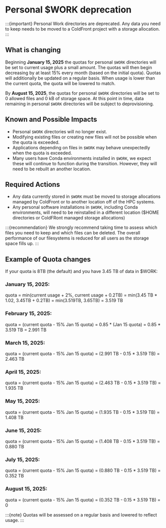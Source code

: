 # Personal $WORK deprecation

:::{important} Personal Work directories are deprecated. Any data you need to keep needs to be moved to a ColdFront project with a storage allocation.
:::

## What is changing

Beginning **January 15, 2025** the quotas for personal `$WORK` directories will be set to current usage plus a small amount. The quotas will then begin decreasing by at least 15% every month (based on the initial quota). Quotas will additionally be updated on a regular basis. When usage is lower than the current quota, the quota will be lowered to match.

By **August 15, 2025**, the quotas for personal `$WORK` directories will be set to 0 allowed files and 0 kB of storage space. At this point in time, data remaining in personal `$WORK` directories will be subject to deprovisioning.

## Known and Possible Impacts

- Personal `$WORK` directories will no longer exist.
- Modifying existing files or creating new files will not be possible when the quota is exceeded.
- Applications depending on files in `$WORK` may behave unexpectedly when the quota is exceeded.
- Many users have Conda environments installed in `$WORK`, we expect these will continue to function during the transition. However, they will need to be rebuilt an another location.

## Required Actions

- Any data currently stored in `$WORK` must be moved to storage allocations managed by ColdFront or to another location off of the HPC systems.
- Any personal software installations in `$WORK`, including Conda environments, will need to be reinstalled in a different location ($HOME directories or ColdFRont managed storage allocations)

:::{recommendation} We strongly recommend taking time to assess which files you need to keep and which files can be deleted. The overall performance of our filesystems is reduced for all users as the storage space fills up.
:::

## Example of Quota changes

If your quota is 8TB (the default) and you have 3.45 TB of data in $WORK:

### January 15, 2025:

quota = min(current usage + 2%, current usage + 0.2TB) = min(3.45 TB * 1.02, 3.45TB + 0.2TB) = min(3.519TB, 3.65TB) = 3.519 TB

### February 15, 2025:

quota = (current quota - 15% Jan 15 quota) = 0.85 * (Jan 15 quota) = 0.85 * 3.519 TB = 2.991 TB

### March 15, 2025:

quota = (current quota - 15% Jan 15 quota) = (2.991 TB - 0.15 * 3.519 TB) = 2.463 TB

### April 15, 2025:

quota = (current quota - 15% Jan 15 quota) = (2.463 TB - 0.15 * 3.519 TB) = 1.935 TB

### May 15, 2025:

quota = (current quota - 15% Jan 15 quota) = (1.935 TB - 0.15 * 3.519 TB) = 1.408 TB

### June 15, 2025:

quota = (current quota - 15% Jan 15 quota) = (1.408 TB - 0.15 * 3.519 TB) = 0.880 TB

### July 15, 2025:

quota = (current quota - 15% Jan 15 quota) = (0.880 TB - 0.15 * 3.519 TB) = 0.352 TB

### August 15, 2025:

quota = (current quota - 15% Jan 15 quota) = (0.352 TB - 0.15 * 3.519 TB) = 0

:::{note} Quotas will be assessed on a regular basis and lowered to reflect usage.
:::
